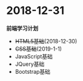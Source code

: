 # 2018-12-31
**前端学习计划**
- ~~HTML5基础~~(2018-12-30)
- ~~CSS基础~~(2019-1-1)
- JavaScript基础
- JQuery基础
- Bootstrap基础